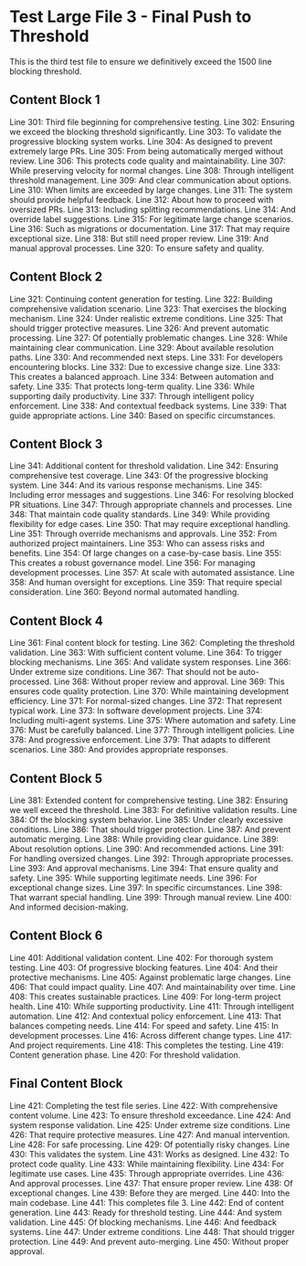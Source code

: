 # Test Large File 3 - Final Push to Threshold

This is the third test file to ensure we definitively exceed the 1500 line blocking threshold.

## Content Block 1

Line 301: Third file beginning for comprehensive testing.
Line 302: Ensuring we exceed the blocking threshold significantly.
Line 303: To validate the progressive blocking system works.
Line 304: As designed to prevent extremely large PRs.
Line 305: From being automatically merged without review.
Line 306: This protects code quality and maintainability.
Line 307: While preserving velocity for normal changes.
Line 308: Through intelligent threshold management.
Line 309: And clear communication about options.
Line 310: When limits are exceeded by large changes.
Line 311: The system should provide helpful feedback.
Line 312: About how to proceed with oversized PRs.
Line 313: Including splitting recommendations.
Line 314: And override label suggestions.
Line 315: For legitimate large change scenarios.
Line 316: Such as migrations or documentation.
Line 317: That may require exceptional size.
Line 318: But still need proper review.
Line 319: And manual approval processes.
Line 320: To ensure safety and quality.

## Content Block 2

Line 321: Continuing content generation for testing.
Line 322: Building comprehensive validation scenario.
Line 323: That exercises the blocking mechanism.
Line 324: Under realistic extreme conditions.
Line 325: That should trigger protective measures.
Line 326: And prevent automatic processing.
Line 327: Of potentially problematic changes.
Line 328: While maintaining clear communication.
Line 329: About available resolution paths.
Line 330: And recommended next steps.
Line 331: For developers encountering blocks.
Line 332: Due to excessive change size.
Line 333: This creates a balanced approach.
Line 334: Between automation and safety.
Line 335: That protects long-term quality.
Line 336: While supporting daily productivity.
Line 337: Through intelligent policy enforcement.
Line 338: And contextual feedback systems.
Line 339: That guide appropriate actions.
Line 340: Based on specific circumstances.

## Content Block 3

Line 341: Additional content for threshold validation.
Line 342: Ensuring comprehensive test coverage.
Line 343: Of the progressive blocking system.
Line 344: And its various response mechanisms.
Line 345: Including error messages and suggestions.
Line 346: For resolving blocked PR situations.
Line 347: Through appropriate channels and processes.
Line 348: That maintain code quality standards.
Line 349: While providing flexibility for edge cases.
Line 350: That may require exceptional handling.
Line 351: Through override mechanisms and approvals.
Line 352: From authorized project maintainers.
Line 353: Who can assess risks and benefits.
Line 354: Of large changes on a case-by-case basis.
Line 355: This creates a robust governance model.
Line 356: For managing development processes.
Line 357: At scale with automated assistance.
Line 358: And human oversight for exceptions.
Line 359: That require special consideration.
Line 360: Beyond normal automated handling.

## Content Block 4

Line 361: Final content block for testing.
Line 362: Completing the threshold validation.
Line 363: With sufficient content volume.
Line 364: To trigger blocking mechanisms.
Line 365: And validate system responses.
Line 366: Under extreme size conditions.
Line 367: That should not be auto-processed.
Line 368: Without proper review and approval.
Line 369: This ensures code quality protection.
Line 370: While maintaining development efficiency.
Line 371: For normal-sized changes.
Line 372: That represent typical work.
Line 373: In software development projects.
Line 374: Including multi-agent systems.
Line 375: Where automation and safety.
Line 376: Must be carefully balanced.
Line 377: Through intelligent policies.
Line 378: And progressive enforcement.
Line 379: That adapts to different scenarios.
Line 380: And provides appropriate responses.

## Content Block 5

Line 381: Extended content for comprehensive testing.
Line 382: Ensuring we well exceed the threshold.
Line 383: For definitive validation results.
Line 384: Of the blocking system behavior.
Line 385: Under clearly excessive conditions.
Line 386: That should trigger protection.
Line 387: And prevent automatic merging.
Line 388: While providing clear guidance.
Line 389: About resolution options.
Line 390: And recommended actions.
Line 391: For handling oversized changes.
Line 392: Through appropriate processes.
Line 393: And approval mechanisms.
Line 394: That ensure quality and safety.
Line 395: While supporting legitimate needs.
Line 396: For exceptional change sizes.
Line 397: In specific circumstances.
Line 398: That warrant special handling.
Line 399: Through manual review.
Line 400: And informed decision-making.

## Content Block 6

Line 401: Additional validation content.
Line 402: For thorough system testing.
Line 403: Of progressive blocking features.
Line 404: And their protective mechanisms.
Line 405: Against problematic large changes.
Line 406: That could impact quality.
Line 407: And maintainability over time.
Line 408: This creates sustainable practices.
Line 409: For long-term project health.
Line 410: While supporting productivity.
Line 411: Through intelligent automation.
Line 412: And contextual policy enforcement.
Line 413: That balances competing needs.
Line 414: For speed and safety.
Line 415: In development processes.
Line 416: Across different change types.
Line 417: And project requirements.
Line 418: This completes the testing.
Line 419: Content generation phase.
Line 420: For threshold validation.

## Final Content Block

Line 421: Completing the test file series.
Line 422: With comprehensive content volume.
Line 423: To ensure threshold exceedance.
Line 424: And system response validation.
Line 425: Under extreme size conditions.
Line 426: That require protective measures.
Line 427: And manual intervention.
Line 428: For safe processing.
Line 429: Of potentially risky changes.
Line 430: This validates the system.
Line 431: Works as designed.
Line 432: To protect code quality.
Line 433: While maintaining flexibility.
Line 434: For legitimate use cases.
Line 435: Through appropriate overrides.
Line 436: And approval processes.
Line 437: That ensure proper review.
Line 438: Of exceptional changes.
Line 439: Before they are merged.
Line 440: Into the main codebase.
Line 441: This completes file 3.
Line 442: End of content generation.
Line 443: Ready for threshold testing.
Line 444: And system validation.
Line 445: Of blocking mechanisms.
Line 446: And feedback systems.
Line 447: Under extreme conditions.
Line 448: That should trigger protection.
Line 449: And prevent auto-merging.
Line 450: Without proper approval.
